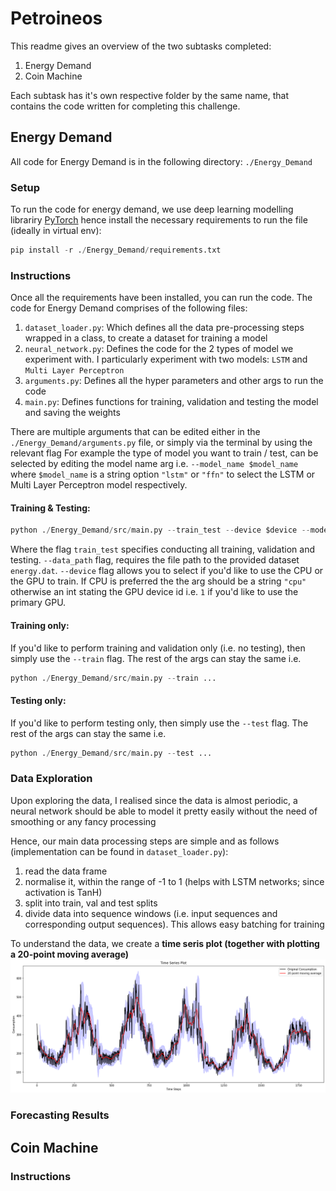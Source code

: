# Petroineos

This readme gives an overview of the two subtasks completed:
1. Energy Demand
2. Coin Machine

Each subtask has it's own respective folder by the same name, that contains the code written for completing this challenge.

## Energy Demand
All code for Energy Demand is in the following directory: `./Energy_Demand`
### Setup
To run the code for energy demand, we use deep learning modelling librariry [PyTorch](https://pytorch.org/) hence install the necessary requirements to run the file (ideally in virtual env):
``` python
pip install -r ./Energy_Demand/requirements.txt
```
### Instructions
Once all the requirements have been installed, you can run the code. The code for Energy Demand comprises of the following files:

1. `dataset_loader.py`: Which defines all the data pre-processing steps wrapped in a class, to create a dataset for training a model
2. `neural_network.py`: Defines the code for the 2 types of model we experiment with. I particularly experiment with two models: `LSTM` and `Multi Layer Perceptron`
3. `arguments.py`: Defines all the hyper parameters and other args to run the code
4. `main.py`: Defines functions for training, validation and testing the model and saving the weights

There are multiple arguments that can be edited either in the `./Energy_Demand/arguments.py` file, or simply via the terminal by using the relevant flag For example the type of model you want to train / test, can be selected by editing the model name arg i.e. `--model_name $model_name` where `$model_name` is a string option `"lstm"` or `"ffn"` to select the LSTM or Multi Layer Perceptron model respectively.

#### Training & Testing:
``` python
python ./Energy_Demand/src/main.py --train_test --device $device --model_name $model_name --batch_size $batch_size --data_path $data_path
```
Where the flag `train_test` specifies conducting all training, validation and testing. `--data_path` flag, requires the file path to the provided dataset `energy.dat`. `--device` flag allows you to select if you'd like to use the CPU or the GPU to train. If CPU is preferred the the arg should be a string `"cpu"` otherwise an int stating the GPU device id i.e. `1` if you'd like to use the primary GPU.

#### Training only:
If you'd like to perform training and validation only (i.e. no testing), then simply use the `--train` flag. The rest of the args can stay the same i.e.
``` python
python ./Energy_Demand/src/main.py --train ...
```
#### Testing only:
If you'd like to perform testing only, then simply use the `--test` flag. The rest of the args can stay the same i.e.
``` python
python ./Energy_Demand/src/main.py --test ...
```
### Data Exploration

Upon exploring the data, I realised since the data is almost periodic, a neural network should be able to model it pretty easily without the need of smoothing or any fancy processing

Hence, our main data processing steps are simple and as follows (implementation can be found in `dataset_loader.py`):

1. read the data frame
2. normalise it, within the range of -1 to 1 (helps with LSTM networks; since activation is TanH)
3. split into train, val and test splits
4. divide data into sequence windows (i.e. input sequences and corresponding output sequences). This allows easy batching for training

To understand the data, we create a **time seris plot (together with plotting a 20-point moving average)**
![moving average plot](Energy_Demand/images/moving_avg.png)

### Forecasting Results

## Coin Machine

### Instructions